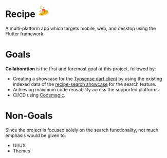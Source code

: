 # Recipe <img src="assets/recipe-transparent.png" alt="logo" width="40" height="40">
A multi-platform app which targets mobile, web, and desktop using the Flutter framework.

# Goals
 **Collaboration** is the  first and foremost goal of this project, followed by:
- Creating a showcase for the [Typsense dart client][pub] by using the existing indexed data of the [recipe-search showcase][recipe-search] for the search feature.
- Achieving maximum code reusability across the supported platforms.
- CI/CD using [Codemagic][codemagic].

# Non-Goals
Since the project is focused solely on the search functionality, not much emphasis would be given to:
- UI/UX
- Themes



[pub]: https://pub.dev/packages/typesense
[recipe-search]: https://recipe-search.typesense.org
[codemagic]: https://flutterci.com/